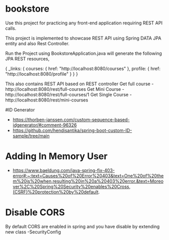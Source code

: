 # bookstore
Use this project for practicing any front-end application requiring REST API calls.

This project is implemented to showcase REST API using Spring DATA JPA entity and also Rest Controller. 


Run the Project using BookstoreApplication.java will generate the following JPA REST resources,

{
_links: {
courses: {
href: "http://localhost:8080/courses"
},
profile: {
href: "http://localhost:8080/profile"
}
}
}

This also contains REST API based on REST controller 
Get full course - http://localhost:8080/rest/full-courses
Get Mini Course - http://localhost:8080/rest/full-courses/1
Get Single Course - http://localhost:8080/rest/mini-courses


#ID Generator

- https://thorben-janssen.com/custom-sequence-based-idgenerator/#comment-96326
- https://github.com/hendisantika/spring-boot-custom-ID-sample/tree/main 

# Adding In Memory User 
- https://www.baeldung.com/java-spring-fix-403-error#:~:text=Causes%20of%20Error%20403&text=One%20of%20them%20is%20when,resulting%20in%20a%20403%20error.&text=Moreover%2C%20Spring%20Security%20enables%20Cross,(CSRF)%20protection%20by%20default. 

# Disable CORS
 By default CORS are enabled in spring and you have disable by extending new class
-SecurityConfig